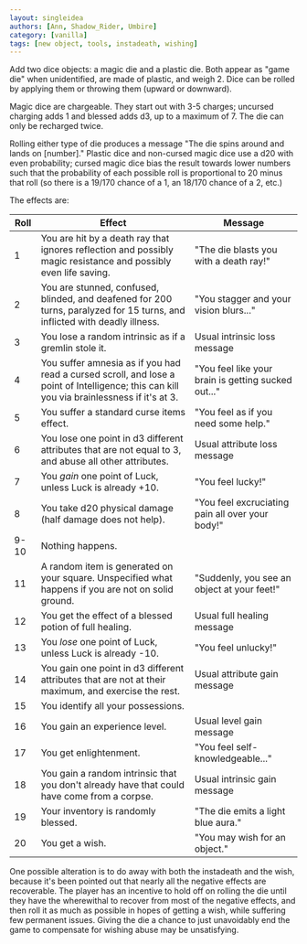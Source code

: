 ```yaml
---
layout: singleidea
authors: [Ann, Shadow_Rider, Umbire]
category: [vanilla]
tags: [new object, tools, instadeath, wishing]
---
```

Add two dice objects: a magic die and a plastic die. Both appear as "game die"
when unidentified, are made of plastic, and weigh 2. Dice can be rolled by
applying them or throwing them (upward or downward).

Magic dice are chargeable. They start out with 3-5 charges; uncursed charging
adds 1 and blessed adds d3, up to a maximum of 7. The die can only be recharged
twice.

Rolling either type of die produces a message "The die spins around and lands
on [number]." Plastic dice and non-cursed magic dice use a d20 with even
probability; cursed magic dice bias the result towards lower numbers such that
the probability of each possible roll is proportional to 20 minus that roll (so
there is a 19/170 chance of a 1, an 18/170 chance of a 2, etc.)

The effects are:

| Roll | Effect | Message |
|------|--------|---------|
| 1    | You are hit by a death ray that ignores reflection and possibly magic resistance and possibly even life saving. | "The die blasts you with a death ray!" |
| 2    | You are stunned, confused, blinded, and deafened for 200 turns, paralyzed for 15 turns, and inflicted with deadly illness. | "You stagger and your vision blurs..." |
| 3    | You lose a random intrinsic as if a gremlin stole it. | Usual intrinsic loss message |
| 4    | You suffer amnesia as if you had read a cursed scroll, and lose a point of Intelligence; this can kill you via brainlessness if it's at 3. | "You feel like your brain is getting sucked out..." |
| 5    | You suffer a standard curse items effect. | "You feel as if you need some help." |
| 6    | You lose one point in d3 different attributes that are not equal to 3, and abuse all other attributes. | Usual attribute loss message |
| 7    | You *gain* one point of Luck, unless Luck is already +10. | "You feel lucky!" |
| 8    | You take d20 physical damage (half damage does not help). | "You feel excruciating pain all over your body!" |
| 9-10 | Nothing happens. |  |
| 11   | A random item is generated on your square. Unspecified what happens if you are not on solid ground. | "Suddenly, you see an object at your feet!" |
| 12   | You get the effect of a blessed potion of full healing. | Usual full healing message |
| 13   | You *lose* one point of Luck, unless Luck is already -10. | "You feel unlucky!" |
| 14   | You gain one point in d3 different attributes that are not at their maximum, and exercise the rest. | Usual attribute gain message |
| 15   | You identify all your possessions. |  |
| 16   | You gain an experience level. | Usual level gain message |
| 17   | You get enlightenment. | "You feel self-knowledgeable..." |
| 18   | You gain a random intrinsic that you don't already have that could have come from a corpse. | Usual intrinsic gain message |
| 19   | Your inventory is randomly blessed. | "The die emits a light blue aura." |
| 20   | You get a wish. | "You may wish for an object." |

One possible alteration is to do away with both the instadeath and the wish,
because it's been pointed out that nearly all the negative effects are
recoverable. The player has an incentive to hold off on rolling the die until
they have the wherewithal to recover from most of the negative effects, and then
roll it as much as possible in hopes of getting a wish, while suffering few
permanent issues. Giving the die a chance to just unavoidably end the game to
compensate for wishing abuse may be unsatisfying.
